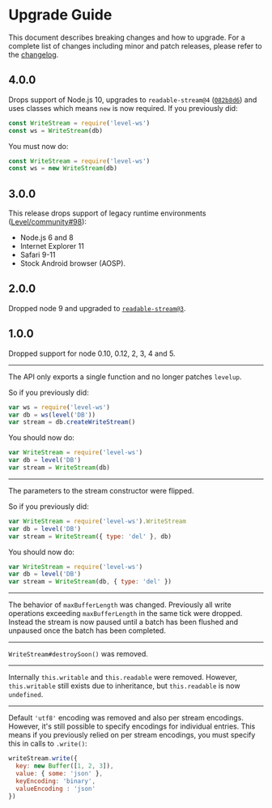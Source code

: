 # Upgrade Guide

This document describes breaking changes and how to upgrade. For a complete list of changes including minor and patch releases, please refer to the [changelog](CHANGELOG.md).

## 4.0.0

Drops support of Node.js 10, upgrades to `readable-stream@4` ([`082b8d6`](https://github.com/Level/level-ws/commit/082b8d6)) and uses classes which means `new` is now required. If you previously did:

```js
const WriteStream = require('level-ws')
const ws = WriteStream(db)
```

You must now do:

```js
const WriteStream = require('level-ws')
const ws = new WriteStream(db)
```

## 3.0.0

This release drops support of legacy runtime environments ([Level/community#98](https://github.com/Level/community/issues/98)):

- Node.js 6 and 8
- Internet Explorer 11
- Safari 9-11
- Stock Android browser (AOSP).

## 2.0.0

Dropped node 9 and upgraded to [`readable-stream@3`](https://github.com/nodejs/readable-stream#version-3xx).

## 1.0.0

Dropped support for node 0.10, 0.12, 2, 3, 4 and 5.

---

The API only exports a single function and no longer patches `levelup`.

So if you previously did:

```js
var ws = require('level-ws')
var db = ws(level('DB'))
var stream = db.createWriteStream()
```

You should now do:

```js
var WriteStream = require('level-ws')
var db = level('DB')
var stream = WriteStream(db)
```

---

The parameters to the stream constructor were flipped.

So if you previously did:

```js
var WriteStream = require('level-ws').WriteStream
var db = level('DB')
var stream = WriteStream({ type: 'del' }, db)
```

You should now do:

```js
var WriteStream = require('level-ws')
var db = level('DB')
var stream = WriteStream(db, { type: 'del' })
```

---

The behavior of `maxBufferLength` was changed. Previously all write operations exceeding `maxBufferLength` in the same tick were dropped. Instead the stream is now paused until a batch has been flushed and unpaused once the batch has been completed.

---

`WriteStream#destroySoon()` was removed.

---

Internally `this.writable` and `this.readable` were removed. However, `this.writable` still exists due to inheritance, but `this.readable` is now `undefined`.

---

Default `'utf8'` encoding was removed and also per stream encodings. However, it's still possible to specify encodings for individual entries. This means if you previously relied on per stream encodings, you must specify this in calls to `.write()`:

```js
writeStream.write({
  key: new Buffer([1, 2, 3]),
  value: { some: 'json' },
  keyEncoding: 'binary',
  valueEncoding : 'json'
})
```
